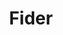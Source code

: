---
codehost: https://github.com/getfider/fider
logohandle: fiderio
sort: fider
title: Fider
twitter: https://x.com/getfider
website: https://fider.io/
---